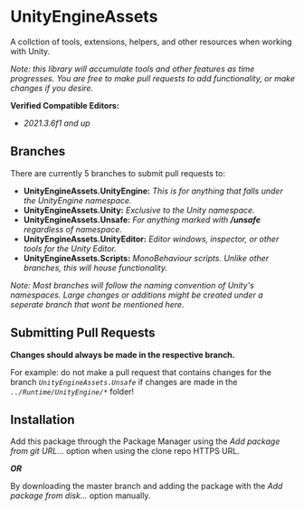 # UnityEngineAssets
A collction of tools, extensions, helpers, and other resources when working with Unity.

*Note: this library will accumulate tools and other features as time progresses.
You are free to make pull requests to add functionality, or make changes if you desire.*

**Verified Compatible Editors:**
- *2021.3.6f1 and up*

## Branches
There are currently 5 branches to submit pull requests to:
- **UnityEngineAssets.UnityEngine:** *This is for anything that falls under the UnityEngine namespace.*
- **UnityEngineAssets.Unity:** *Exclusive to the Unity namespace.*
- **UnityEngineAssets.Unsafe:** *For anything marked with **/unsafe** regardless of namespace.*
- **UnityEngineAssets.UnityEditor:** *Editor windows, inspector, or other tools for the Unity Editor.*
- **UnityEngineAssets.Scripts:** *MonoBehaviour scripts. Unlike other branches, this will house functionality.*

*Note: Most branches will follow the naming convention of Unity's namespaces. Large changes or additions might
be created under a seperate branch that wont be mentioned here.*

## Submitting Pull Requests

**Changes should always be made in the respective branch.**

For example: do not make a pull request that contains changes for the branch
*`UnityEngineAssets.Unsafe`* if changes are made in the *`../Runtime/UnityEngine/*`* folder!

## Installation
Add this package through the Package Manager using the *Add package from git URL...* option when using the clone repo HTTPS URL.

***OR***

By downloading the master branch and adding the package with the *Add package from disk...* option manually.
